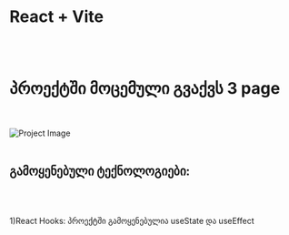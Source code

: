 # React + Vite
<br><br>
# პროექტში მოცემული გვაქვს 3 page 
<br><br>
<img src="![image](https://github.com/AniKutsia/react-final/assets/98180311/5b61723e-6467-47c8-9f2a-f4bbf37d8394)" alt="Project Image" />
<br><br>
## გამოყენებული ტექნოლოგიები:
<br><br>

1)React Hooks: პროექტში გამოყენებულია useState და useEffect


